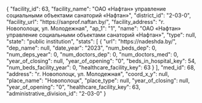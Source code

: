 {
    "facility_id": 63,
    "facility_name": "ОАО «Нафтан» управление социальными объектами санаторий «Нафтан»",
    "district_id": "2-03-0",
    "facility_url": "https:\/\/sanprof.naftan.by\/",
    "facility_address": "г. Новополоцк, ул. Молодежная",
    "ap_1": "1",
    "name": "ОАО «Нафтан» управление социальными объектами санаторий «Нафтан»",
    "type": null,
    "state": "public institution",
    "stats": [
        {
            "url": "https:\/\/nadeshda.by\/",
            "dep_name": null,
            "date_year": "2023",
            "num_beds_dep": 0,
            "num_deps_year": 0,
            "num_doctors_dep": 0,
            "num_doctors_med": 0,
            "year_of_closing": null,
            "year_of_opening": "0",
            "beds_in_hospital_key": 54,
            "num_beds_facility_year": 0,
            "healthcare_facility_key": 63
        }
    ],
    "med_id": 68,
    "address": "г. Новополоцк, ул. Молодежная",
    "coord_x_y": null,
    "place_name": "Новополоцк",
    "place_type": null,
    "year_of_closing": null,
    "year_of_opening": "0",
    "healthcare_facility_key": 63,
    "administrative_division_id": "2-03-0"
}